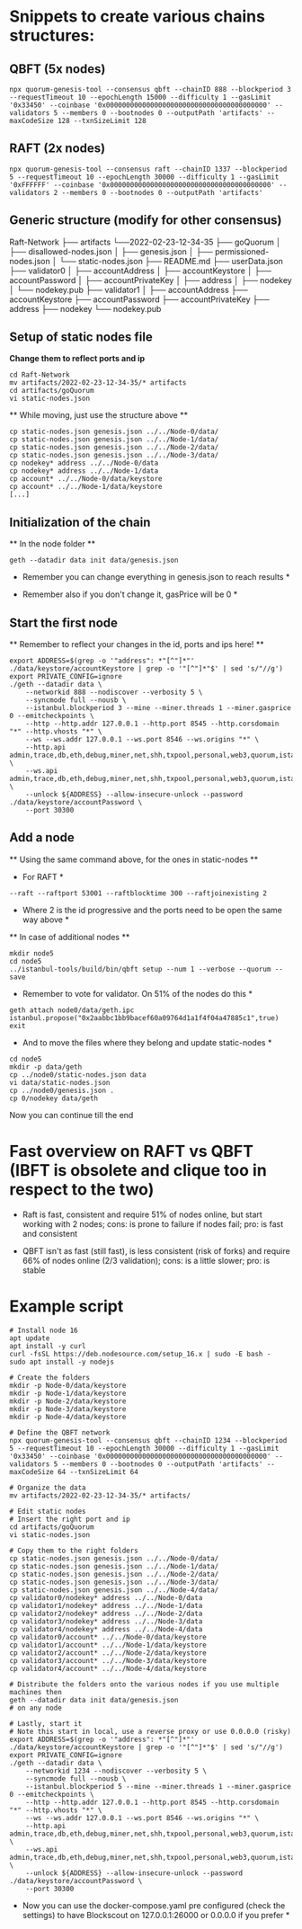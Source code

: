
# Snippets to create various chains structures:

## QBFT (5x nodes)

```
npx quorum-genesis-tool --consensus qbft --chainID 888 --blockperiod 3 --requestTimeout 10 --epochLength 15000 --difficulty 1 --gasLimit '0x33450' --coinbase '0x0000000000000000000000000000000000000000' --validators 5 --members 0 --bootnodes 0 --outputPath 'artifacts' --maxCodeSize 128 --txnSizeLimit 128 
```

## RAFT (2x nodes)

```
npx quorum-genesis-tool --consensus raft --chainID 1337 --blockperiod 5 --requestTimeout 10 --epochLength 30000 --difficulty 1 --gasLimit '0xFFFFFF' --coinbase '0x0000000000000000000000000000000000000000' --validators 2 --members 0 --bootnodes 0 --outputPath 'artifacts'
```

## Generic structure (modify for other consensus)


Raft-Network
├── artifacts
    └──2022-02-23-12-34-35
        ├── goQuorum
        │         ├── disallowed-nodes.json
        │         ├── genesis.json
        │         ├── permissioned-nodes.json
        │         └── static-nodes.json
        ├── README.md
        ├── userData.json
        ├── validator0
        │         ├── accountAddress
        │         ├── accountKeystore
        │         ├── accountPassword
        │         ├── accountPrivateKey
        │         ├── address
        │         ├── nodekey
        │         └── nodekey.pub
        ├── validator1
        │         ├── accountAddress
                  ├── accountKeystore
                  ├── accountPassword
                  ├── accountPrivateKey
                  ├── address
                  ├── nodekey
                  └── nodekey.pub
				  


## Setup of static nodes file

**Change them to reflect ports and ip**

```
cd Raft-Network
mv artifacts/2022-02-23-12-34-35/* artifacts
cd artifacts/goQuorum
vi static-nodes.json
```

** While moving, just use the structure above **

```
cp static-nodes.json genesis.json ../../Node-0/data/
cp static-nodes.json genesis.json ../../Node-1/data/
cp static-nodes.json genesis.json ../../Node-2/data/
cp static-nodes.json genesis.json ../../Node-3/data/
cp nodekey* address ../../Node-0/data
cp nodekey* address ../../Node-1/data
cp account* ../../Node-0/data/keystore
cp account* ../../Node-1/data/keystore
[...]
```

## Initialization of the chain 

** In the node folder **
```
geth --datadir data init data/genesis.json
```
* Remember you can change everything in genesis.json to reach results *

* Remember also if you don't change it, gasPrice will be 0 *

## Start the first node

** Remember to reflect your changes in the id, ports and ips here! **

```
export ADDRESS=$(grep -o '"address": *"[^"]*"' ./data/keystore/accountKeystore | grep -o '"[^"]*"$' | sed 's/"//g')
export PRIVATE_CONFIG=ignore
./geth --datadir data \
    --networkid 888 --nodiscover --verbosity 5 \
    --syncmode full --nousb \
    --istanbul.blockperiod 3 --mine --miner.threads 1 --miner.gasprice 0 --emitcheckpoints \
    --http --http.addr 127.0.0.1 --http.port 8545 --http.corsdomain "*" --http.vhosts "*" \
    --ws --ws.addr 127.0.0.1 --ws.port 8546 --ws.origins "*" \
    --http.api admin,trace,db,eth,debug,miner,net,shh,txpool,personal,web3,quorum,istanbul,qbft \
    --ws.api admin,trace,db,eth,debug,miner,net,shh,txpool,personal,web3,quorum,istanbul,qbft \
    --unlock ${ADDRESS} --allow-insecure-unlock --password ./data/keystore/accountPassword \
    --port 30300
```	
	
## Add a node

** Using the same command above, for the ones in static-nodes **

* For RAFT *
```
--raft --raftport 53001 --raftblocktime 300 --raftjoinexisting 2
```
* Where 2 is the id progressive and the ports need to be open the same way above *

** In case of additional nodes **

```
mkdir node5
cd node5
../istanbul-tools/build/bin/qbft setup --num 1 --verbose --quorum --save
```
* Remember to vote for validator. On 51% of the nodes do this *

```
geth attach node0/data/geth.ipc
istanbul.propose("0x2aabbc1bb9bacef60a09764d1a1f4f04a47885c1",true)
exit
```

* And to move the files where they belong and update static-nodes *

```
cd node5
mkdir -p data/geth
cp ../node0/static-nodes.json data
vi data/static-nodes.json
cp ../node0/genesis.json .
cp 0/nodekey data/geth
```

Now you can continue till the end


# Fast overview on RAFT vs QBFT (IBFT is obsolete and clique too in respect to the two)

- Raft is fast, consistent and require 51% of nodes online, but start working with 2 nodes; cons: is prone to failure if nodes fail; pro: is fast and consistent

- QBFT isn't as fast (still fast), is less consistent (risk of forks) and require 66% of nodes online (2/3 validation); cons: is a little slower; pro: is stable


# Example script

```
# Install node 16
apt update
apt install -y curl
curl -fsSL https://deb.nodesource.com/setup_16.x | sudo -E bash -
sudo apt install -y nodejs

# Create the folders
mkdir -p Node-0/data/keystore
mkdir -p Node-1/data/keystore
mkdir -p Node-2/data/keystore
mkdir -p Node-3/data/keystore
mkdir -p Node-4/data/keystore

# Define the QBFT network
npx quorum-genesis-tool --consensus qbft --chainID 1234 --blockperiod 5 --requestTimeout 10 --epochLength 30000 --difficulty 1 --gasLimit '0x33450' --coinbase '0x0000000000000000000000000000000000000000' --validators 5 --members 0 --bootnodes 0 --outputPath 'artifacts' --maxCodeSize 64 --txnSizeLimit 64 

# Organize the data
mv artifacts/2022-02-23-12-34-35/* artifacts/

# Edit static nodes
# Insert the right port and ip
cd artifacts/goQuorum
vi static-nodes.json

# Copy them to the right folders
cp static-nodes.json genesis.json ../../Node-0/data/
cp static-nodes.json genesis.json ../../Node-1/data/
cp static-nodes.json genesis.json ../../Node-2/data/
cp static-nodes.json genesis.json ../../Node-3/data/
cp static-nodes.json genesis.json ../../Node-4/data/
cp validator0/nodekey* address ../../Node-0/data
cp validator1/nodekey* address ../../Node-1/data
cp validator2/nodekey* address ../../Node-2/data
cp validator3/nodekey* address ../../Node-3/data
cp validator4/nodekey* address ../../Node-4/data
cp validator0/account* ../../Node-0/data/keystore
cp validator1/account* ../../Node-1/data/keystore
cp validator2/account* ../../Node-2/data/keystore
cp validator3/account* ../../Node-3/data/keystore
cp validator4/account* ../../Node-4/data/keystore

# Distribute the folders onto the various nodes if you use multiple machines then
geth --datadir data init data/genesis.json
# on any node

# Lastly, start it
# Note this start in local, use a reverse proxy or use 0.0.0.0 (risky)
export ADDRESS=$(grep -o '"address": *"[^"]*"' ./data/keystore/accountKeystore | grep -o '"[^"]*"$' | sed 's/"//g')
export PRIVATE_CONFIG=ignore
./geth --datadir data \
    --networkid 1234 --nodiscover --verbosity 5 \
    --syncmode full --nousb \
    --istanbul.blockperiod 5 --mine --miner.threads 1 --miner.gasprice 0 --emitcheckpoints \
    --http --http.addr 127.0.0.1 --http.port 8545 --http.corsdomain "*" --http.vhosts "*" \
    --ws --ws.addr 127.0.0.1 --ws.port 8546 --ws.origins "*" \
    --http.api admin,trace,db,eth,debug,miner,net,shh,txpool,personal,web3,quorum,istanbul,qbft \
    --ws.api admin,trace,db,eth,debug,miner,net,shh,txpool,personal,web3,quorum,istanbul,qbft \
    --unlock ${ADDRESS} --allow-insecure-unlock --password ./data/keystore/accountPassword \
    --port 30300
```

* Now you can use the docker-compose.yaml pre configured (check the settings) to have Blockscout on 127.0.0.1:26000 or 0.0.0.0 if you prefer *
